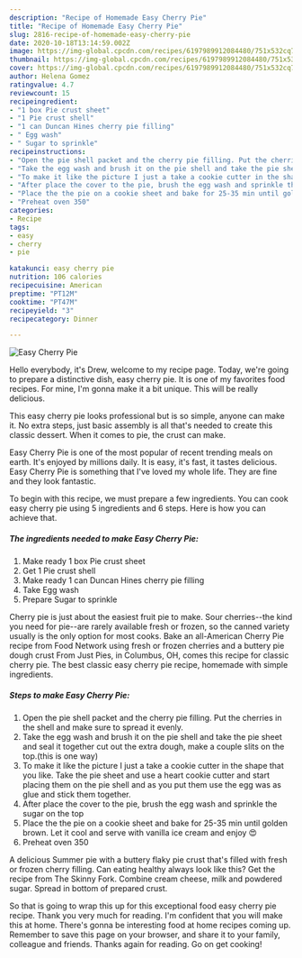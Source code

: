 ```yaml
---
description: "Recipe of Homemade Easy Cherry Pie"
title: "Recipe of Homemade Easy Cherry Pie"
slug: 2816-recipe-of-homemade-easy-cherry-pie
date: 2020-10-18T13:14:59.002Z
image: https://img-global.cpcdn.com/recipes/6197989912084480/751x532cq70/easy-cherry-pie-recipe-main-photo.jpg
thumbnail: https://img-global.cpcdn.com/recipes/6197989912084480/751x532cq70/easy-cherry-pie-recipe-main-photo.jpg
cover: https://img-global.cpcdn.com/recipes/6197989912084480/751x532cq70/easy-cherry-pie-recipe-main-photo.jpg
author: Helena Gomez
ratingvalue: 4.7
reviewcount: 15
recipeingredient:
- "1 box Pie crust sheet"
- "1 Pie crust shell"
- "1 can Duncan Hines cherry pie filling"
- " Egg wash"
- " Sugar to sprinkle"
recipeinstructions:
- "Open the pie shell packet and the cherry pie filling. Put the cherries in the shell and make sure to spread it evenly."
- "Take the egg wash and brush it on the pie shell and take the pie sheet and seal it together cut out the extra dough, make a couple slits on the top.(this is one way)"
- "To make it like the picture I just a take a cookie cutter in the shape that you like. Take the pie sheet and use a heart cookie cutter and start placing them on the pie shell and as you put them use the egg was as glue and stick them together."
- "After place the cover to the pie, brush the egg wash and sprinkle the  sugar on the top"
- "Place the the pie on a cookie sheet and bake for 25-35 min until golden brown. Let it cool and serve with vanilla ice cream and enjoy 😍"
- "Preheat oven 350"
categories:
- Recipe
tags:
- easy
- cherry
- pie

katakunci: easy cherry pie 
nutrition: 106 calories
recipecuisine: American
preptime: "PT12M"
cooktime: "PT47M"
recipeyield: "3"
recipecategory: Dinner

---
```



![Easy Cherry Pie](https://img-global.cpcdn.com/recipes/6197989912084480/751x532cq70/easy-cherry-pie-recipe-main-photo.jpg)

Hello everybody, it's Drew, welcome to my recipe page. Today, we're going to prepare a distinctive dish, easy cherry pie. It is one of my favorites food recipes. For mine, I'm gonna make it a bit unique. This will be really delicious.

This easy cherry pie looks professional but is so simple, anyone can make it. No extra steps, just basic assembly is all that&#39;s needed to create this classic dessert. When it comes to pie, the crust can make.

Easy Cherry Pie is one of the most popular of recent trending meals on earth. It's enjoyed by millions daily. It is easy, it's fast, it tastes delicious. Easy Cherry Pie is something that I've loved my whole life. They are fine and they look fantastic.


To begin with this recipe, we must prepare a few ingredients. You can cook easy cherry pie using 5 ingredients and 6 steps. Here is how you can achieve that.

<!--inarticleads1-->

##### The ingredients needed to make Easy Cherry Pie:

1. Make ready 1 box Pie crust sheet
1. Get 1 Pie crust shell
1. Make ready 1 can Duncan Hines cherry pie filling
1. Take  Egg wash
1. Prepare  Sugar to sprinkle


Cherry pie is just about the easiest fruit pie to make. Sour cherries--the kind you need for pie--are rarely available fresh or frozen, so the canned variety usually is the only option for most cooks. Bake an all-American Cherry Pie recipe from Food Network using fresh or frozen cherries and a buttery pie dough crust From Just Pies, in Columbus, OH, comes this recipe for classic cherry pie. The best classic easy cherry pie recipe, homemade with simple ingredients. 

<!--inarticleads2-->

##### Steps to make Easy Cherry Pie:

1. Open the pie shell packet and the cherry pie filling. Put the cherries in the shell and make sure to spread it evenly.
1. Take the egg wash and brush it on the pie shell and take the pie sheet and seal it together cut out the extra dough, make a couple slits on the top.(this is one way)
1. To make it like the picture I just a take a cookie cutter in the shape that you like. Take the pie sheet and use a heart cookie cutter and start placing them on the pie shell and as you put them use the egg was as glue and stick them together.
1. After place the cover to the pie, brush the egg wash and sprinkle the  sugar on the top
1. Place the the pie on a cookie sheet and bake for 25-35 min until golden brown. Let it cool and serve with vanilla ice cream and enjoy 😍
1. Preheat oven 350


A delicious Summer pie with a buttery flaky pie crust that&#39;s filled with fresh or frozen cherry filling. Can eating healthy always look like this? Get the recipe from The Skinny Fork. Combine cream cheese, milk and powdered sugar. Spread in bottom of prepared crust. 

So that is going to wrap this up for this exceptional food easy cherry pie recipe. Thank you very much for reading. I'm confident that you will make this at home. There's gonna be interesting food at home recipes coming up. Remember to save this page on your browser, and share it to your family, colleague and friends. Thanks again for reading. Go on get cooking!
